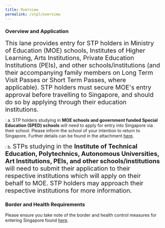 ```yaml
---
title: Overview
permalink: /stpl/overview
---
```


### **Overview and Application** 

<span style="font-size:20px;">This lane provides entry for STP holders in Ministry of Education (MOE) schools, Institutes of Higher Learning, Arts Institutions, Private Education Institutions (PEIs), and other schools/institutions (and their accompanying family members on Long Term Visit Passes or Short Term Passes, where applicable). STP holders must secure MOE's entry approval before travelling to Singapore, and should do so by applying through their education institutions. </span>
<br/>

 : a. STP holders studying in **MOE schools and government funded Special Education (SPED) schools** will need to apply for entry into Singapore via their school. Please inform the school of your intention to return to Singapore. Further details can be found in the attachment [here](/pdf/moe-infosheet.pdf).
 
 : b. <span style="font-size:20px;"> STPs studying in the <b>Institute of Technical Education, Polytechnics, Autonomous Universities, Art Institutions, PEIs, and other schools/institutions</b> will need to submit their application to their respective institutions which will apply on their behalf to MOE. STP holders may approach their respective institutions for more information. </span>

### Border and Health Requirements

Please ensure you take note of the border and health control measures for entering Singapore found [here](health/overview).

